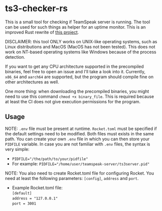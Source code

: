 # ts3-checker-rs
This is a small tool for checking if TeamSpeak server is running. The tool can be used for such things as helper for an uptime monitor. This is an improved Rust rewrite of [this project](https://github.com/tontsa28/ts3-checker).

DISCLAIMER: this tool ONLY works on UNIX-like operating systems, such as Linux distributions and MacOS (MacOS has not been tested). This does not work on NT-based operating systems like Windows because of the process detection.

If you want to get any CPU architecture supported in the precompiled binaries, feel free to open an issue and I'll take a look into it. Currently, `x86_64` and `aarch64` are supported, but the program should compile fine on other architectures as well.

One more thing: when downloading the precompiled binaries, you might need to use this command `chmod +x binary_file`. This is required because at least the CI does not give execution permissions for the program.

## Usage
NOTE: `.env` file must be present at runtime. `Rocket.toml` must be specified if the default settings need to be modified. Both files must exists in the same path.
You can create your own `.env` file in which you can then store your `PIDFILE` variable. In case you are not familiar with `.env` files, the syntax is very simple:
- `PIDFILE="/the/path/to/your/pidfile"`
- For example: `PIDFILE="/home/user/teamspeak-server/ts3server.pid"`

NOTE: You also need to create Rocket.toml file for configuring Rocket. You need at least the following parameters: `[config]`, `address` and `port`.
- Example Rocket.toml file:\
`[default]`\
`address = "127.0.0.1"`\
`port = 3001`
